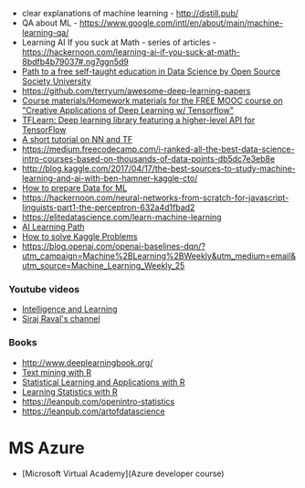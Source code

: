 * clear explanations of machine learning - http://distill.pub/
* QA about ML - https://www.google.com/intl/en/about/main/machine-learning-qa/
* Learning AI If you suck at Math - series of articles - https://hackernoon.com/learning-ai-if-you-suck-at-math-8bdfb4b79037#.ng7ggn5d9
* [Path to a free self-taught education in Data Science by Open Source Society University](https://github.com/open-source-society/data-science)
* https://github.com/terryum/awesome-deep-learning-papers
* [Course materials/Homework materials for the FREE MOOC course on "Creative Applications of Deep Learning w/ Tensorflow" ](https://github.com/pkmital/CADL)
* [TFLearn: Deep learning library featuring a higher-level API for TensorFlow](https://github.com/tflearn/tflearn)
* [A short tutorial on NN and TF](https://medium.freecodecamp.com/big-picture-machine-learning-classifying-text-with-neural-networks-and-tensorflow-d94036ac2274)
* https://medium.freecodecamp.com/i-ranked-all-the-best-data-science-intro-courses-based-on-thousands-of-data-points-db5dc7e3eb8e
* http://blog.kaggle.com/2017/04/17/the-best-sources-to-study-machine-learning-and-ai-with-ben-hamner-kaggle-cto/
* [How to prepare Data for ML](http://machinelearningmastery.com/how-to-prepare-data-for-machine-learning/)
* https://hackernoon.com/neural-networks-from-scratch-for-javascript-linguists-part1-the-perceptron-632a4d1fbad2
* https://elitedatascience.com/learn-machine-learning
* [AI Learning Path](https://ivan-farkas.com/2017/05/27/ai-learning-path/?utm_campaign=Machine%2BLearning%2BWeekly&utm_medium=email&utm_source=Machine_Learning_Weekly_25)
* [How to solve Kaggle Problems](http://www.datasciencecentral.com/profiles/blogs/how-to-solve-the-new-1-million-kagge-problem?utm_campaign=Machine%2BLearning%2BWeekly&utm_medium=email&utm_source=Machine_Learning_Weekly_25)
* https://blog.openai.com/openai-baselines-dqn/?utm_campaign=Machine%2BLearning%2BWeekly&utm_medium=email&utm_source=Machine_Learning_Weekly_25

### Youtube videos

* [Intelligence and Learning](https://www.youtube.com/watch?v=sPEEV8Xih20)
* [Siraj Raval's channel](https://www.youtube.com/channel/UCWN3xxRkmTPmbKwht9FuE5A/featured)


### Books

* http://www.deeplearningbook.org/
* [Text mining with R](http://tidytextmining.com/)
* [Statistical Learning and Applications with R](http://www-bcf.usc.edu/~gareth/ISL/)
* [Learning Statistics with R](https://health.adelaide.edu.au/psychology/ccs/teaching/lsr/)
* https://leanpub.com/openintro-statistics
* https://leanpub.com/artofdatascience

# MS Azure

* [Microsoft Virtual Academy](Azure developer course)
